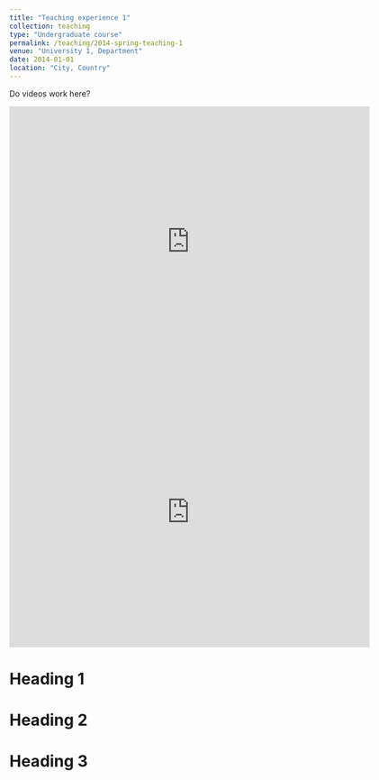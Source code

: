 ```yaml
---
title: "Teaching experience 1"
collection: teaching
type: "Undergraduate course"
permalink: /teaching/2014-spring-teaching-1
venue: "University 1, Department"
date: 2014-01-01
location: "City, Country"
---
```


Do videos work here?

<iframe
  width="640"
  height="480"
  src="https://youtube.com/embed/duQKcOU56LQ"
  frameborder="0"
  allow="autoplay; encrypted-media"
  allowfullscreen
>
</iframe>

<iframe
  width="640"
  height="480"
  src="https://youtube.com/embed/GKTavEOfMZ4"
  frameborder="0"
  allow="autoplay; encrypted-media"
  allowfullscreen
>
</iframe>




Heading 1
======

Heading 2
======

Heading 3
======